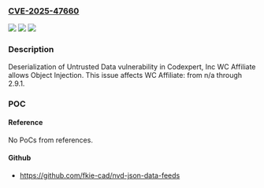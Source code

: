 ### [CVE-2025-47660](https://cve.mitre.org/cgi-bin/cvename.cgi?name=CVE-2025-47660)
![](https://img.shields.io/static/v1?label=Product&message=WC%20Affiliate&color=blue)
![](https://img.shields.io/static/v1?label=Version&message=n%2Fa%3C%3D%202.9.1%20&color=brighgreen)
![](https://img.shields.io/static/v1?label=Vulnerability&message=CWE-502%20Deserialization%20of%20Untrusted%20Data&color=brighgreen)

### Description

Deserialization of Untrusted Data vulnerability in Codexpert, Inc WC Affiliate allows Object Injection. This issue affects WC Affiliate: from n/a through 2.9.1.

### POC

#### Reference
No PoCs from references.

#### Github
- https://github.com/fkie-cad/nvd-json-data-feeds

